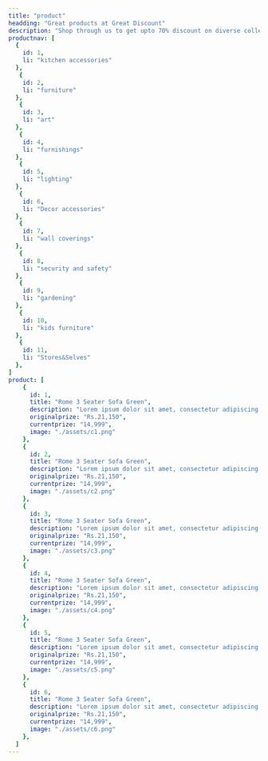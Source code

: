 ```yaml
---
title: "product"
headding: "Great products at Great Discount"
description: "Shop through us to get upto 70% discount on diverse collections"
productnav: [
  {
    id: 1,
    li: "kitchen accessories"
  },
   {
    id: 2,
    li: "furniture"
  },
   {
    id: 3,
    li: "art"
  },
   {
    id: 4,
    li: "furnishings"
  },
   {
    id: 5,
    li: "lighting"
  },
   {
    id: 6,
    li: "Decor accessories"
  },
   {
    id: 7,
    li: "wall coverings"
  },
   {
    id: 8,
    li: "security and safety"
  },
   {
    id: 9,
    li: "gardening"
  },
   {
    id: 10,
    li: "kids furniture"
  },
   {
    id: 11,
    li: "Stores&Selves"
  },
]
product: [
    {
      id: 1,
      title: "Rome 3 Seater Sofa Green",
      description: "Lorem ipsum dolor sit amet, consectetur adipiscing elit. Aliquam orci odio velit, sem vestibul",
      originalprize: "Rs.21,150",
      currentprize: "14,999",
      image: "./assets/c1.png"
    },
    {
      id: 2,
      title: "Rome 3 Seater Sofa Green",
      description: "Lorem ipsum dolor sit amet, consectetur adipiscing elit. Aliquam orci odio velit, sem vestibul",
      originalprize: "Rs.21,150",
      currentprize: "14,999",
      image: "./assets/c2.png"
    },
    {
      id: 3,
      title: "Rome 3 Seater Sofa Green",
      description: "Lorem ipsum dolor sit amet, consectetur adipiscing elit. Aliquam orci odio velit, sem vestibul",
      originalprize: "Rs.21,150",
      currentprize: "14,999",
      image: "./assets/c3.png"
    },
    {
      id: 4,
      title: "Rome 3 Seater Sofa Green",
      description: "Lorem ipsum dolor sit amet, consectetur adipiscing elit. Aliquam orci odio velit, sem vestibul",
      originalprize: "Rs.21,150",
      currentprize: "14,999",
      image: "./assets/c4.png"
    },
    {
      id: 5,
      title: "Rome 3 Seater Sofa Green",
      description: "Lorem ipsum dolor sit amet, consectetur adipiscing elit. Aliquam orci odio velit, sem vestibul",
      originalprize: "Rs.21,150",
      currentprize: "14,999",
      image: "./assets/c5.png"
    },
    {
      id: 6,
      title: "Rome 3 Seater Sofa Green",
      description: "Lorem ipsum dolor sit amet, consectetur adipiscing elit. Aliquam orci odio velit, sem vestibul",
      originalprize: "Rs.21,150",
      currentprize: "14,999",
      image: "./assets/c6.png"
    },
  ]
---
```

